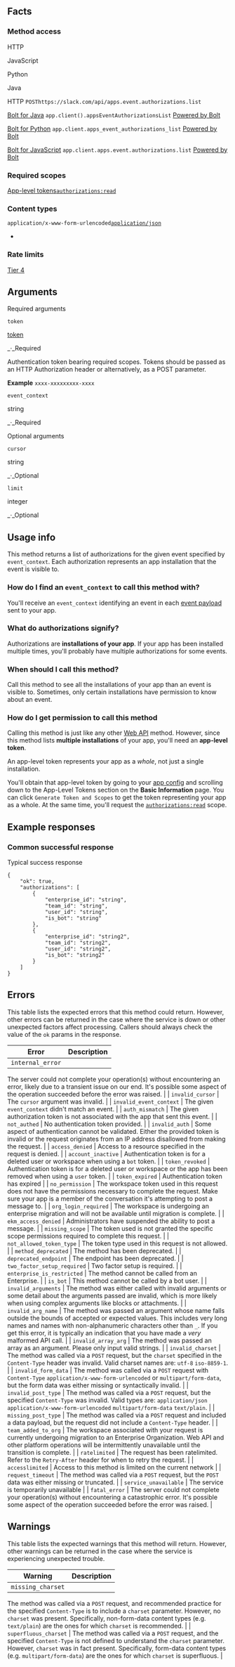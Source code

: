 ## Facts

### Method access

HTTP

JavaScript

Python

Java

HTTP
`POSThttps://slack.com/api/apps.event.authorizations.list`

[Bolt for Java](/tools/bolt)
`app.client().appsEventAuthorizationsList`
[Powered by Bolt](/tools/bolt)

[Bolt for Python](/tools/bolt)
`app.client.apps_event_authorizations_list`
[Powered by Bolt](/tools/bolt)

[Bolt for JavaScript](/tools/bolt)
`app.client.apps.event.authorizations.list`
[Powered by Bolt](/tools/bolt)

### Required scopes

[App-level tokens](/docs/token-types#app_level)[`authorizations:read`](/scopes/authorizations:read)

### Content types

`application/x-www-form-urlencoded`[`application/json`](/web#posting_json "Learn more about sending HTTP POST with JSON")

- 
### Rate limits
[Tier 4](/docs/rate-limits#tier_t4)

## Arguments

Required arguments

`token`

[token](/authentication/token-types)

_·_Required

Authentication token bearing required scopes. Tokens should be passed as an HTTP Authorization header or alternatively, as a POST parameter.

**Example**
`xxxx-xxxxxxxxx-xxxx`

`event_context`

string

_·_Required

Optional arguments

`cursor`

string

_·_Optional

`limit`

integer

_·_Optional

## Usage info

This method returns a list of authorizations for the given event specified by `event_context`. Each authorization represents an app installation that the event is visible to.

### How do I find an `event_context` to call this method with? 

You'll receive an `event_context` identifying an event in each [event payload](/events-api#begin) sent to your app.

### What do authorizations signify? 

Authorizations are **installations of your app**. If your app has been installed multiple times, you'll probably have multiple authorizations for some events.

### When should I call this method? 

Call this method to see all the installations of your app than an event is visible to. Sometimes, only certain installations have permission to know about an event.

### How do I get permission to call this method 

Calling this method is just like any other [Web API](/web) method. However, since this method lists **multiple installations** of your app, you'll need an **app-level token**.

An app-level token represents your app as a _whole_, not just a single installation.

You'll obtain that app-level token by going to your [app config](/apps) and scrolling down to the App-Level Tokens section on the **Basic Information** page. You can click `Generate Token and Scopes` to get the token representing your app as a whole. At the same time, you'll request the [`authorizations:read`](/scopes/authorizations:read) scope.

## Example responses

### Common successful response

Typical success response

```
{
    "ok": true,
    "authorizations": [
        {
            "enterprise_id": "string",
            "team_id": "string",
            "user_id": "string",
            "is_bot": "string"
        },
        {
            "enterprise_id": "string2",
            "team_id": "string2",
            "user_id": "string2",
            "is_bot": "string2"
        }
    ]
}
```

## Errors

This table lists the expected errors that this method could return. However, other errors can be returned in the case where the service is down or other unexpected factors affect processing. Callers should always check the value of the `ok` params in the response.

| Error | Description |
| --- | --- |
| `internal_error` | 
The server could not complete your operation(s) without encountering an error, likely due to a transient issue on our end. It's possible some aspect of the operation succeeded before the error was raised.
 |
| `invalid_cursor` | 
The `cursor` argument was invalid.
 |
| `invalid_event_context` | 
The given `event_context` didn't match an event.
 |
| `auth_mismatch` | 
The given authorization token is not associated with the app that sent this event.
 |
| `not_authed` | 
No authentication token provided.
 |
| `invalid_auth` | 
Some aspect of authentication cannot be validated. Either the provided token is invalid or the request originates from an IP address disallowed from making the request.
 |
| `access_denied` | 
Access to a resource specified in the request is denied.
 |
| `account_inactive` | 
Authentication token is for a deleted user or workspace when using a `bot` token.
 |
| `token_revoked` | 
Authentication token is for a deleted user or workspace or the app has been removed when using a `user` token.
 |
| `token_expired` | 
Authentication token has expired
 |
| `no_permission` | 
The workspace token used in this request does not have the permissions necessary to complete the request. Make sure your app is a member of the conversation it's attempting to post a message to.
 |
| `org_login_required` | 
The workspace is undergoing an enterprise migration and will not be available until migration is complete.
 |
| `ekm_access_denied` | 
Administrators have suspended the ability to post a message.
 |
| `missing_scope` | 
The token used is not granted the specific scope permissions required to complete this request.
 |
| `not_allowed_token_type` | 
The token type used in this request is not allowed.
 |
| `method_deprecated` | 
The method has been deprecated.
 |
| `deprecated_endpoint` | 
The endpoint has been deprecated.
 |
| `two_factor_setup_required` | 
Two factor setup is required.
 |
| `enterprise_is_restricted` | 
The method cannot be called from an Enterprise.
 |
| `is_bot` | 
This method cannot be called by a bot user.
 |
| `invalid_arguments` | 
The method was either called with invalid arguments or some detail about the arguments passed are invalid, which is more likely when using complex arguments like blocks or attachments.
 |
| `invalid_arg_name` | 
The method was passed an argument whose name falls outside the bounds of accepted or expected values. This includes very long names and names with non-alphanumeric characters other than `_`. If you get this error, it is typically an indication that you have made a _very_ malformed API call.
 |
| `invalid_array_arg` | 
The method was passed an array as an argument. Please only input valid strings.
 |
| `invalid_charset` | 
The method was called via a `POST` request, but the `charset` specified in the `Content-Type` header was invalid. Valid charset names are: `utf-8` `iso-8859-1`.
 |
| `invalid_form_data` | 
The method was called via a `POST` request with `Content-Type` `application/x-www-form-urlencoded` or `multipart/form-data`, but the form data was either missing or syntactically invalid.
 |
| `invalid_post_type` | 
The method was called via a `POST` request, but the specified `Content-Type` was invalid. Valid types are: `application/json` `application/x-www-form-urlencoded` `multipart/form-data` `text/plain`.
 |
| `missing_post_type` | 
The method was called via a `POST` request and included a data payload, but the request did not include a `Content-Type` header.
 |
| `team_added_to_org` | 
The workspace associated with your request is currently undergoing migration to an Enterprise Organization. Web API and other platform operations will be intermittently unavailable until the transition is complete.
 |
| `ratelimited` | 
The request has been ratelimited. Refer to the `Retry-After` header for when to retry the request.
 |
| `accesslimited` | 
Access to this method is limited on the current network
 |
| `request_timeout` | 
The method was called via a `POST` request, but the `POST` data was either missing or truncated.
 |
| `service_unavailable` | 
The service is temporarily unavailable
 |
| `fatal_error` | 
The server could not complete your operation(s) without encountering a catastrophic error. It's possible some aspect of the operation succeeded before the error was raised.
 |

## Warnings

This table lists the expected warnings that this method will return. However, other warnings can be returned in the case where the service is experiencing unexpected trouble.

| Warning | Description |
| --- | --- |
| `missing_charset` | 
The method was called via a `POST` request, and recommended practice for the specified `Content-Type` is to include a `charset` parameter. However, no `charset` was present. Specifically, non-form-data content types (e.g. `text/plain`) are the ones for which `charset` is recommended.
 |
| `superfluous_charset` | 
The method was called via a `POST` request, and the specified `Content-Type` is not defined to understand the `charset` parameter. However, `charset` was in fact present. Specifically, form-data content types (e.g. `multipart/form-data`) are the ones for which `charset` is superfluous.
 |

